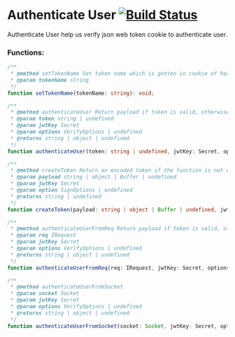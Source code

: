 # Authenticate User [![Build Status](https://github.com/Links2004/arduinoWebSockets/workflows/CI/badge.svg?branch=master)](https://github.com/nqnghia285/authenticate-user.git)

Authenticate User help us verify json web token cookie to authenticate user.

### Functions:

```typescript
/**
 * @method setTokenName Set token name which is gotten in cookie of header in request
 * @param tokenName string
 */
function setTokenName(tokenName: string): void;
```

```typescript
/**
 * @method authenticateUser Return payload if token is valid, otherwise return undefined
 * @param token string | undefined
 * @param jwtKey Secret
 * @param options VerifyOptions | undefined
 * @returns string | object | undefined
 */
function authenticateUser(token: string | undefined, jwtKey: Secret, options?: VerifyOptions | undefined): string | object | undefined;
```

```typescript
/**
 * @method createToken Return an encoded token if the function is not error, otherwise return undefined
 * @param payload string | object | Buffer | undefined
 * @param jwtKey Secret
 * @param option SignOptions | undefined
 * @returns string | undefined
 */
function createToken(payload: string | object | Buffer | undefined, jwtKey: Secret, options?: SignOptions | undefined): string | undefined;
```

```typescript
/**
 * @method authenticateUserFromReq Return payload if token is valid, otherwise return undefined
 * @param req IRequest
 * @param jwtKey Secret
 * @param options VerifyOptions | undefined
 * @returns string | object | undefined
 */
function authenticateUserFromReq(req: IRequest, jwtKey: Secret, options?: VerifyOptions | undefined): string | object | undefined;
```

```typescript
/**
 * @method authenticateUserFromSocket
 * @param socket Socket
 * @param jwtKey Secret
 * @param options VerifyOptions | undefined
 * @returns string | object | undefined
 */
function authenticateUserFromSocket(socket: Socket, jwtKey: Secret, options?: VerifyOptions | undefined): string | object | undefined;
```
